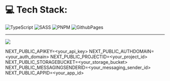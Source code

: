 
# 💻 Tech Stack:
![TypeScript](https://img.shields.io/badge/typescript-%23007ACC.svg?style=for-the-badge&logo=typescript&logoColor=white) ![SASS](https://img.shields.io/badge/SASS-hotpink.svg?style=for-the-badge&logo=SASS&logoColor=white) ![PNPM](https://img.shields.io/badge/pnpm-%234a4a4a.svg?style=for-the-badge&logo=pnpm&logoColor=f69220) ![GithubPages](https://img.shields.io/badge/github%20pages-121013?style=for-the-badge&logo=github&logoColor=white)

---
[![](https://visitcount.itsvg.in/api?id=Sridhar-FullStack-Dev&icon=0&color=0)](https://visitcount.itsvg.in)

NEXT_PUBLIC_APIKEY=<your_api_key>
NEXT_PUBLIC_AUTHDOMAIN=<your_auth_domain>
NEXT_PUBLIC_PROJECTID=<your_project_id>
NEXT_PUBLIC_STORAGEBUCKET=<your_storage_bucket>
NEXT_PUBLIC_MESSAGINGSENDERID=<your_messaging_sender_id>
NEXT_PUBLIC_APPID=<your_app_id>